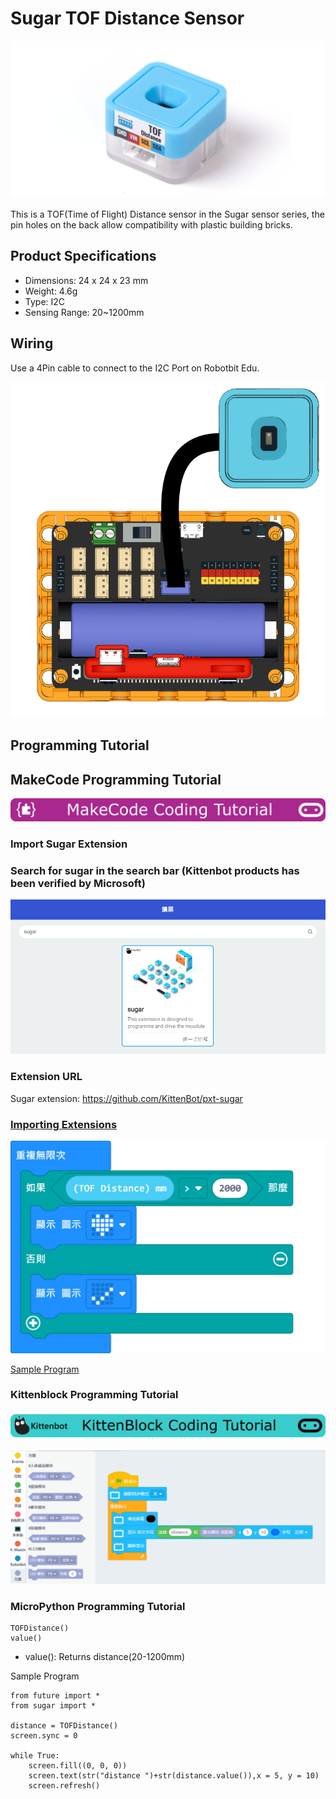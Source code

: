 # Sugar TOF Distance Sensor

![](./images/tof1.png)

This is a TOF(Time of Flight) Distance sensor in the Sugar sensor series, the pin holes on the back allow compatibility with plastic building bricks.

## Product Specifications

- Dimensions: 24 x 24 x 23 mm
- Weight: 4.6g
- Type: I2C
- Sensing Range: 20~1200mm

## Wiring

Use a 4Pin cable to connect to the I2C Port on Robotbit Edu.

![](./images/tof_wire.png)

## Programming Tutorial

## MakeCode Programming Tutorial

![](../PWmodules/images/mcbanner.png)

### Import Sugar Extension

### Search for sugar in the search bar (Kittenbot products has been verified by Microsoft)

![](./images/sugar_search.png)

### Extension URL

Sugar extension: https://github.com/KittenBot/pxt-sugar

### [Importing Extensions](../../Makecode/powerBrickMC)

![](./images/tof_mc_code.png)

[Sample Program](https://makecode.microbit.org/_M6e6P78YACV5)

### Kittenblock Programming Tutorial

![](../PWmodules/images/kbbanner.png)

![](./images/tof3.png)

### MicroPython Programming Tutorial
  
    TOFDistance()
    value()

- value(): Returns distance(20-1200mm)

Sample Program

    from future import *
    from sugar import *
    
    distance = TOFDistance()
    screen.sync = 0
    
    while True:
        screen.fill((0, 0, 0))
        screen.text(str("distance ")+str(distance.value()),x = 5, y = 10)
        screen.refresh()